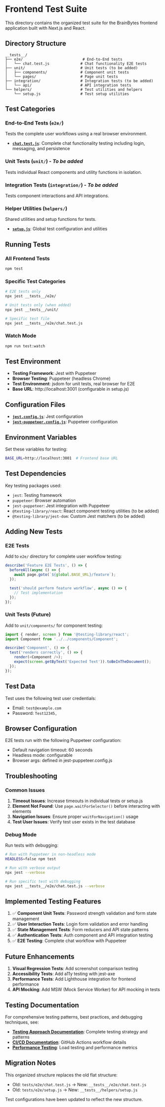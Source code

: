 # Frontend Test Suite

This directory contains the organized test suite for the BrainBytes frontend application built with Next.js and React.

## Directory Structure

```
__tests__/
├── e2e/                           # End-to-End tests
│   └── chat.test.js              # Chat functionality E2E tests
├── unit/                         # Unit tests (to be added)
│   ├── components/               # Component unit tests
│   └── pages/                    # Page unit tests
├── integration/                  # Integration tests (to be added)
│   └── api/                      # API integration tests
└── helpers/                      # Test utilities and helpers
    └── setup.js                  # Test setup utilities
```

## Test Categories

### End-to-End Tests (`e2e/`)

Tests the complete user workflows using a real browser environment.

- **[`chat.test.js`](e2e/chat.test.js)**: Complete chat functionality testing including login, messaging, and persistence

### Unit Tests (`unit/`) - _To be added_

Tests individual React components and utility functions in isolation.

### Integration Tests (`integration/`) - _To be added_

Tests component interactions and API integrations.

### Helper Utilities (`helpers/`)

Shared utilities and setup functions for tests.

- **[`setup.js`](helpers/setup.js)**: Global test configuration and utilities

## Running Tests

### All Frontend Tests

```bash
npm test
```

### Specific Test Categories

```bash
# E2E tests only
npx jest __tests__/e2e/

# Unit tests only (when added)
npx jest __tests__/unit/

# Specific test file
npx jest __tests__/e2e/chat.test.js
```

### Watch Mode

```bash
npm run test:watch
```

## Test Environment

- **Testing Framework**: Jest with Puppeteer
- **Browser Testing**: Puppeteer (headless Chrome)
- **Test Environment**: jsdom for unit tests, real browser for E2E
- **Base URL**: http://localhost:3001 (configurable in setup.js)

## Configuration Files

- **[`jest.config.js`](../jest.config.js)**: Jest configuration
- **[`jest-puppeteer.config.js`](../jest-puppeteer.config.js)**: Puppeteer configuration

## Environment Variables

Set these variables for testing:

```bash
BASE_URL=http://localhost:3001  # Frontend base URL
```

## Test Dependencies

Key testing packages used:

- `jest`: Testing framework
- `puppeteer`: Browser automation
- `jest-puppeteer`: Jest integration with Puppeteer
- `@testing-library/react`: React component testing utilities (to be added)
- `@testing-library/jest-dom`: Custom Jest matchers (to be added)

## Adding New Tests

### E2E Tests

Add to `e2e/` directory for complete user workflow testing:

```javascript
describe('Feature E2E Tests', () => {
  beforeAll(async () => {
    await page.goto(`${global.BASE_URL}/feature`);
  });

  test('should perform feature workflow', async () => {
    // Test implementation
  });
});
```

### Unit Tests (Future)

Add to `unit/components/` for component testing:

```javascript
import { render, screen } from '@testing-library/react';
import Component from '../../components/Component';

describe('Component', () => {
  test('renders correctly', () => {
    render(<Component />);
    expect(screen.getByText('Expected Text')).toBeInTheDocument();
  });
});
```

## Test Data

Test uses the following test user credentials:

- Email: `test@example.com`
- Password: `Test12345,`

## Browser Configuration

E2E tests run with the following Puppeteer configuration:

- Default navigation timeout: 60 seconds
- Headless mode: configurable
- Browser args: defined in jest-puppeteer.config.js

## Troubleshooting

### Common Issues

1. **Timeout Issues**: Increase timeouts in individual tests or setup.js
2. **Element Not Found**: Use `page.waitForSelector()` before interacting with elements
3. **Navigation Issues**: Ensure proper `waitForNavigation()` usage
4. **Test User Issues**: Verify test user exists in the test database

### Debug Mode

Run tests with debugging:

```bash
# Run with Puppeteer in non-headless mode
HEADLESS=false npm test

# Run with verbose output
npx jest --verbose

# Run specific test with debugging
npx jest __tests__/e2e/chat.test.js --verbose
```

## Implemented Testing Features

1. ✅ **Component Unit Tests**: Password strength validation and form state management
2. ✅ **User Interaction Tests**: Login form validation and error handling
3. ✅ **State Management Tests**: Form reducers and API state patterns
4. ✅ **Authentication Tests**: Auth component and API integration testing
5. ✅ **E2E Testing**: Complete chat workflow with Puppeteer

## Future Enhancements

1. **Visual Regression Tests**: Add screenshot comparison testing
2. **Accessibility Tests**: Add a11y testing with jest-axe
3. **Performance Tests**: Add Lighthouse integration for frontend performance
4. **API Mocking**: Add MSW (Mock Service Worker) for API mocking in tests

## Testing Documentation

For comprehensive testing patterns, best practices, and debugging techniques, see:

- **[Testing Approach Documentation](../../../docs/TESTING_APPROACH.md)**: Complete testing strategy and patterns
- **[CI/CD Documentation](../../../docs/CI_CD_DOCUMENTATION.md)**: GitHub Actions workflow details
- **[Performance Testing](../../../docs/PERFORMANCE_TESTING.md)**: Load testing and performance metrics

## Migration Notes

This organized structure replaces the old flat structure:

- Old: `tests/e2e/chat.test.js` → New: `__tests__/e2e/chat.test.js`
- Old: `tests/e2e/setup.js` → New: `__tests__/helpers/setup.js`

Test configurations have been updated to reflect the new structure.
